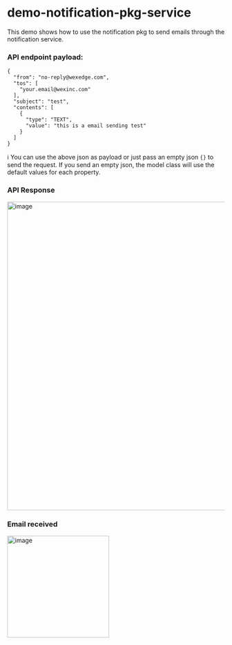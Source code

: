 # demo-notification-pkg-service

This demo shows how to use the notification pkg to send emails through the notification service.

### API endpoint payload:

```
{
  "from": "no-reply@wexedge.com",
  "tos": [
    "your.email@wexinc.com"
  ],
  "subject": "test",
  "contents": [
    {
      "type": "TEXT",
      "value": "this is a email sending test"
    }
  ]
}
```

ℹ️ You can use the above json as payload or just pass an empty json `{}` to send the request. If you send an empty json, the model class will use the default values for each property.

### API Response

<img width="715" alt="image" src="https://github.com/wex-maianatanael/demo-notification-pkg-service/assets/97063562/b701d886-19c3-4ccb-bceb-ef67e78611ec">

### Email received

<img width="236" alt="image" src="https://github.com/wex-maianatanael/demo-notification-pkg-service/assets/97063562/85039e3a-f89c-4ac0-a8b0-fae3213c572a">
